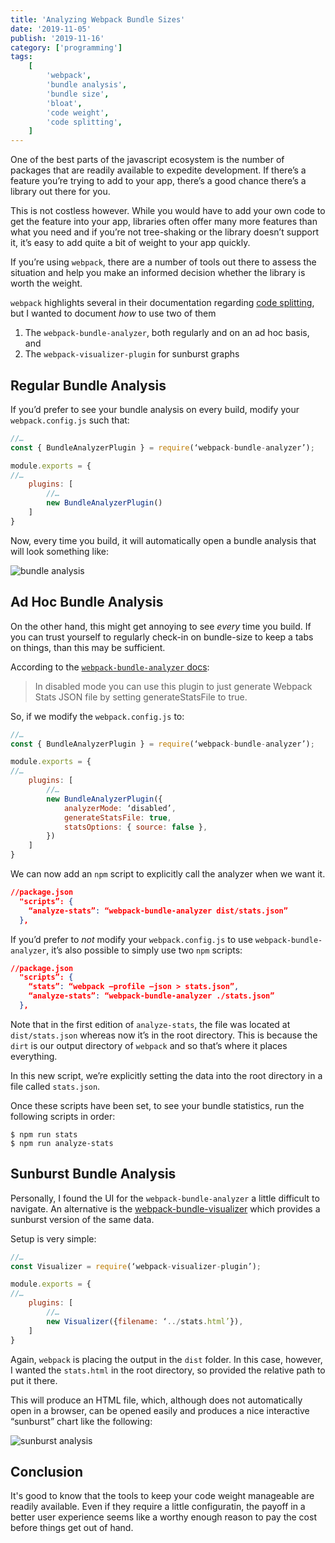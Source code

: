 ```yaml
---
title: 'Analyzing Webpack Bundle Sizes'
date: '2019-11-05'
publish: '2019-11-16'
category: ['programming']
tags:
    [
        'webpack',
        'bundle analysis',
        'bundle size',
        'bloat',
        'code weight',
        'code splitting',
    ]
---
```


One of the best parts of the javascript ecosystem is the number of packages that are readily available to expedite development. If there’s a feature you’re trying to add to your app, there’s a good chance there’s a library out there for you.

This is not costless however. While you would have to add your own code to get the feature into your app, libraries often offer many more features than what you need and if you’re not tree-shaking or the library doesn’t support it, it’s easy to add quite a bit of weight to your app quickly.

If you’re using `webpack`, there are a number of tools out there to assess the situation and help you make an informed decision whether the library is worth the weight.

`webpack` highlights several in their documentation regarding [code splitting](https://webpack.js.org/guides/code-splitting/#bundle-analysis), but I wanted to document _how_ to use two of them

1. The `webpack-bundle-analyzer`, both regularly and on an ad hoc basis, and
2. The `webpack-visualizer-plugin` for sunburst graphs

## Regular Bundle Analysis

If you’d prefer to see your bundle analysis on every build, modify your `webpack.config.js` such that:

```javascript
//…
const { BundleAnalyzerPlugin } = require(‘webpack-bundle-analyzer’);

module.exports = {
//…
    plugins: [
        //…
        new BundleAnalyzerPlugin()
    ]
}
```

Now, every time you build, it will automatically open a bundle analysis that will look something like:

![bundle analysis](https://res.cloudinary.com/scweiss1/image/upload/v1593203404/bundle-analysis_khakp4.png)

## Ad Hoc Bundle Analysis

On the other hand, this might get annoying to see _every_ time you build. If you can trust yourself to regularly check-in on bundle-size to keep a tabs on things, than this may be sufficient.

According to the [`webpack-bundle-analyzer` docs](https://github.com/webpack-contrib/webpack-bundle-analyzer#options-for-plugin):

> In disabled mode you can use this plugin to just generate Webpack Stats JSON file by setting generateStatsFile to true.

So, if we modify the `webpack.config.js` to:

```javascript
//…
const { BundleAnalyzerPlugin } = require(‘webpack-bundle-analyzer’);

module.exports = {
//…
    plugins: [
        //…
        new BundleAnalyzerPlugin({
            analyzerMode: ‘disabled’,
            generateStatsFile: true,
            statsOptions: { source: false },
        })
    ]
}
```

We can now add an `npm` script to explicitly call the analyzer when we want it.

```json
//package.json
  "scripts”: {
    “analyze-stats”: “webpack-bundle-analyzer dist/stats.json”
  },
```

If you’d prefer to _not_ modify your `webpack.config.js` to use `webpack-bundle-analyzer`, it’s also possible to simply use two `npm` scripts:

```json
//package.json
  "scripts”: {
    “stats”: “webpack —profile —json > stats.json”,
    “analyze-stats”: “webpack-bundle-analyzer ./stats.json”
  },
```

Note that in the first edition of `analyze-stats`, the file was located at `dist/stats.json` whereas now it’s in the root directory. This is because the `dirt` is our output directory of `webpack` and so that’s where it places everything.

In this new script, we’re explicitly setting the data into the root directory in a file called `stats.json`.

Once these scripts have been set, to see your bundle statistics, run the following scripts in order:

```shell
$ npm run stats
$ npm run analyze-stats
```

## Sunburst Bundle Analysis

Personally, I found the UI for the `webpack-bundle-analyzer` a little difficult to navigate. An alternative is the [webpack-bundle-visualizer](https://github.com/chrisbateman/webpack-visualizer#plugin-usage) which provides a sunburst version of the same data.

Setup is very simple:

```javascript
//…
const Visualizer = require(‘webpack-visualizer-plugin’);

module.exports = {
//…
    plugins: [
        //…
        new Visualizer({filename: ‘../stats.html’}),
    ]
}
```

Again, `webpack` is placing the output in the `dist` folder. In this case, however, I wanted the `stats.html` in the root directory, so provided the relative path to put it there.

This will produce an HTML file, which, although does not automatically open in a browser, can be opened easily and produces a nice interactive “sunburst” chart like the following:

![sunburst analysis](https://res.cloudinary.com/scweiss1/image/upload/v1593203404/sunburst-analysis_jsdzml.png)

## Conclusion

It's good to know that the tools to keep your code weight manageable are readily available. Even if they require a little configuratin, the payoff in a better user experience seems like a worthy enough reason to pay the cost before things get out of hand.
